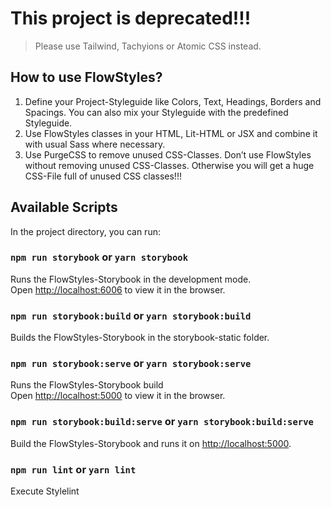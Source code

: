# This project is deprecated!!!

> Please use Tailwind, Tachyions or Atomic CSS instead.

## How to use FlowStyles?

1. Define your Project-Styleguide like Colors, Text, Headings, Borders and Spacings. You can also mix your Styleguide with the predefined Styleguide.
2. Use FlowStyles classes in your HTML, Lit-HTML or JSX and combine it with usual Sass where necessary.
3. Use PurgeCSS to remove unused CSS-Classes. Don’t use FlowStyles without removing unused CSS-Classes. Otherwise you will get a huge CSS-File full of unused CSS classes!!!

## Available Scripts

In the project directory, you can run:

### `npm run storybook` or `yarn storybook`

Runs the FlowStyles-Storybook in the development mode.<br>
Open [http://localhost:6006](http://localhost:6006) to view it in the browser.

### `npm run storybook:build` or `yarn storybook:build`

Builds the FlowStyles-Storybook in the storybook-static folder.

### `npm run storybook:serve` or `yarn storybook:serve`

Runs the FlowStyles-Storybook build<br>
Open [http://localhost:5000](http://localhost:5000) to view it in the browser.

### `npm run storybook:build:serve` or `yarn storybook:build:serve`

Build the FlowStyles-Storybook and runs it on [http://localhost:5000](http://localhost:5000).

### `npm run lint` or `yarn lint`

Execute Stylelint
